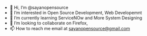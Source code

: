 - 👋 Hi, I’m @sayanopensource
- 👀 I’m interested in Open Source Development, Web Developemnt
- 🌱 I’m currently learning ServiceNOw and More System Designing
- 💞️ I’m looking to collaborate on Firefox, 
- 📫 How to reach me email at sayanopensource@gmail.com

<!---
sayanopensource/sayanopensource is a ✨ special ✨ repository because its `README.md` (this file) appears on your GitHub profile.
You can click the Preview link to take a look at your changes.
--->
